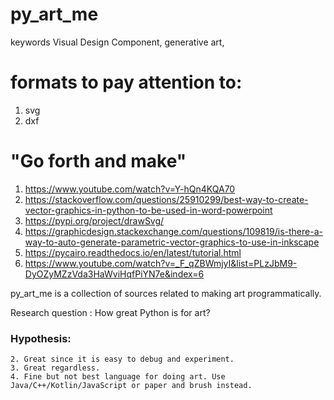 # py_art_me

keywords Visual Design Component, generative art, 
# formats to pay attention to: 
1. svg
2. dxf

# "Go forth and make"
1. <https://www.youtube.com/watch?v=Y-hQn4KQA70>
2. <https://stackoverflow.com/questions/25910299/best-way-to-create-vector-graphics-in-python-to-be-used-in-word-powerpoint>
3. <https://pypi.org/project/drawSvg/>
4. <https://graphicdesign.stackexchange.com/questions/109819/is-there-a-way-to-auto-generate-parametric-vector-graphics-to-use-in-inkscape>
5. <https://pycairo.readthedocs.io/en/latest/tutorial.html>
6. <https://www.youtube.com/watch?v=_F_qZBWmjyI&list=PLzJbM9-DyOZyMZzVda3HaWviHqfPiYN7e&index=6>


py_art_me is a collection of sources related to making art programmatically. 

Research question : How great Python is for art?

### Hypothesis: 
```1. Great if you newbie or/and cannot code in another language. 
2. Great since it is easy to debug and experiment.
3. Great regardless. 
4. Fine but not best language for doing art. Use Java/C++/Kotlin/JavaScript or paper and brush instead. 
```

